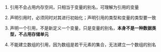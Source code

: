 
1. 引用不会占用内存空间，只相当于变量的别名，可理解为引用的变量

2. 声明引用时，必须同时对其进行初始化；声明引用的类型和变量的类型要一致

3. 声明一个引用，不是新定义一个变量，只是变量的别名，**本身不是一种数据类型，不占用存储单元**

4. 不能建立数组的引用，因为数组是若干元素的集合，无法建立一个数组的别名
